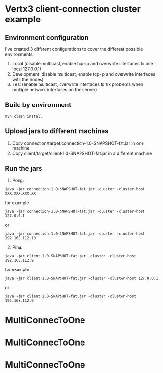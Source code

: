# Vertx3 client-connection cluster example

## Environment configuration

I've created 3 different configurations to cover the different possible environments

1. Local (disable multicast, enable tcp-ip and overwrite interfaces to use local 127.0.0.1)
2. Development (disable multicast, enable tcp-ip and overwrite interfaces with the nodes)
3. Test (enable multicast, overwrite interfaces to fix problems when multiple network interfaces on the server)


## Build by environment


```mvn clean install```


## Upload jars to different machines

1. Copy connection/target/connection-1.0-SNAPSHOT-fat.jar in one machine
2. Copy client/target/client-1.0-SNAPSHOT-fat.jar in a different machine

## Run the jars

1. Pong:

```java -jar connection-1.0-SNAPSHOT-fat.jar -cluster -cluster-host XXX.XXX.XXX.XX```

for example

```java -jar connection-1.0-SNAPSHOT-fat.jar -cluster -cluster-host 127.0.0.1```

or

```java -jar connection-1.0-SNAPSHOT-fat.jar -cluster -cluster-host 192.168.112.10```

2. Ping:

```java -jar client-1.0-SNAPSHOT-fat.jar -cluster -cluster-host 192.168.112.9```

for example

```java -jar client-1.0-SNAPSHOT-fat.jar -cluster -cluster-host 127.0.0.1```

or

```java -jar client-1.0-SNAPSHOT-fat.jar -cluster -cluster-host 192.168.112.9```


# MultiConnecToOne
# MultiConnecToOne
# MultiConnecToOne
